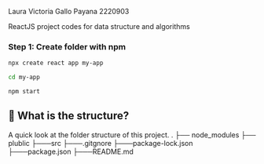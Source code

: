 Laura Victoria Gallo Payana 2220903

ReactJS project codes for data structure and algorithms

### Step 1: Create folder with npm
```bash
npx create react app my-app
```
```bash
cd my-app
```
```bash
npm start
```
## :open_file_folder: What is the structure?

A quick look at the folder structure of this project.
 .
    ├── node_modules
    ├── plublic
    ├───src
    ├───.gitgnore
    ├───package-lock.json
    ├───package.json
    ├───README.md
